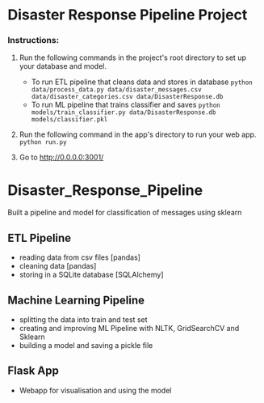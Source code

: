 # Disaster Response Pipeline Project

### Instructions:
1. Run the following commands in the project's root directory to set up your database and model.

    - To run ETL pipeline that cleans data and stores in database
        `python data/process_data.py data/disaster_messages.csv data/disaster_categories.csv data/DisasterResponse.db`
    - To run ML pipeline that trains classifier and saves
        `python models/train_classifier.py data/DisasterResponse.db models/classifier.pkl`

2. Run the following command in the app's directory to run your web app.
    `python run.py`

3. Go to http://0.0.0.0:3001/

# Disaster_Response_Pipeline
Built a pipeline and model for classification of messages using sklearn
## ETL Pipeline
- reading data from csv files [pandas]
- cleaning data [pandas]
- storing in a SQLite database [SQLAlchemy]
## Machine Learning Pipeline
- splitting the data into train and test set
- creating and improving ML Pipeline with NLTK, GridSearchCV and Sklearn
- building a model and saving a pickle file
## Flask App
- Webapp for visualisation and using the model
